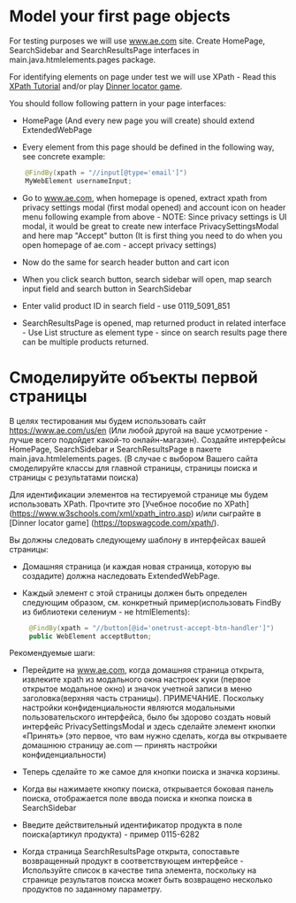 # Model your first page objects

For testing purposes we will use www.ae.com site. Create HomePage, SearchSidebar and SearchResultsPage interfaces in main.java.htmlelements.pages package.

For identifying elements on page under test we will use XPath - Read this [XPath Tutorial](https://www.w3schools.com/xml/xpath_intro.asp) and/or play [Dinner locator game](https://topswagcode.com/xpath/).

You should follow following pattern in your page interfaces:

* HomePage (And every new page you will create) should extend ExtendedWebPage

* Every element from this page should be defined in the following way, see concrete example:

```java
    @FindBy(xpath = "//input[@type='email']")
    MyWebElement usernameInput;
```

* Go to www.ae.com, when homepage is opened, extract xpath from privacy settings modal (first modal opened) and account icon on header menu following example from above - NOTE: Since privacy settings is UI modal, it would be great to create new interface PrivacySettingsModal and here map "Accept" button (It is first thing you need to do when you open homepage of ae.com - accept privacy settings)

* Now do the same for search header button and cart icon

* When you click search button, search sidebar will open, map search input field and search button in SearchSidebar

* Enter valid product ID in search field - use 0119_5091_851

* SearchResultsPage is opened, map returned product in related interface - Use List structure as element type - since on search results page there can be multiple products returned.


# Смоделируйте объекты первой страницы

В целях тестирования мы будем использовать сайт https://www.ae.com/us/en (Или любой другой на ваше усмотрение - лучше всего подойдет 
какой-то онлайн-магазин). Создайте интерфейсы HomePage, SearchSidebar и SearchResultsPage в пакете main.java.htmlelements.pages. (В случае с 
выбором Вашего сайта смоделируйте классы для главной страницы, страницы поиска и страницы с результатами поиска)

Для идентификации элементов на тестируемой странице мы будем использовать XPath. Прочтите это [Учебное пособие по XPath] (https://www.w3schools.com/xml/xpath_intro.asp) и/или сыграйте в [Dinner locator game] (https://topswagcode.com/xpath/).

Вы должны следовать следующему шаблону в интерфейсах вашей страницы:

* Домашняя страница (и каждая новая страница, которую вы создадите) должна наследовать ExtendedWebPage.

* Каждый элемент с этой страницы должен быть определен следующим образом, см. конкретный пример(использовать FindBy из библиотеки 
  селениум - не htmlElements):

```java
     @FindBy(xpath = "//button[@id='onetrust-accept-btn-handler']")
     public WebElement acceptButton;
```

Рекомендуемые шаги:
* Перейдите на www.ae.com, когда домашняя страница открыта, извлеките xpath из модального окна настроек куки (первое открытое модальное 
  окно) и значок учетной записи в меню заголовка(верхняя часть страницы). ПРИМЕЧАНИЕ. Поскольку настройки 
  конфиденциальности являются модальными пользовательского интерфейса, было бы здорово создать новый интерфейс PrivacySettingsModal и здесь 
  сделайте элемент кнопки «Принять» (это первое, что вам нужно сделать, когда вы открываете домашнюю страницу ae.com — принять настройки 
  конфиденциальности)

* Теперь сделайте то же самое для кнопки поиска и значка корзины.

* Когда вы нажимаете кнопку поиска, открывается боковая панель поиска, отображается поле ввода поиска и кнопка поиска в SearchSidebar

* Введите действительный идентификатор продукта в поле поиска(артикул продукта) - пример 0115-6282

* Когда страница SearchResultsPage открыта, сопоставьте возвращенный продукт в соответствующем интерфейсе - Используйте список в качестве 
  типа элемента, поскольку на странице результатов поиска может быть возвращено несколько продуктов по заданному параметру.